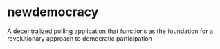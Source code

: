 # newdemocracy
A decentralized polling application that functions as the foundation for a revolutionary approach to democratic participation

